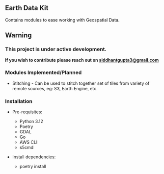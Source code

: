 ## Earth Data Kit

Contains modules to ease working with Geospatial Data.

## Warning
### This project is under active development.

**If you wish to contribute please reach out on siddhantgupta3@gmail.com**


### Modules Implemented/Planned

* Stitching - Can be used to stitch together set of tiles from variety of remote sources, eg: S3, Earth Engine, etc.
<!-- TODO: Add more details -->
### Installation
* Pre-requisites:
    * Python 3.12
    * Poetry
    * GDAL
    * Go
    * AWS CLI
    * s5cmd

* Install dependencies:
    * poetry install
    